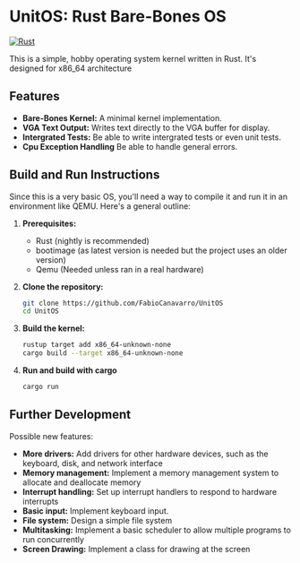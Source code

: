 # UnitOS: Rust Bare-Bones OS

[![Rust](https://github.com/FabioCanavarro/UnitOS/actions/workflows/rust.yml/badge.svg)](https://github.com/FabioCanavarro/UnitOS/actions/workflows/rust.yml)

This is a simple, hobby operating system kernel written in Rust. It's designed for x86_64 architecture

## Features

* **Bare-Bones Kernel:** A minimal kernel implementation.
* **VGA Text Output:** Writes text directly to the VGA buffer for display.
* **Intergrated Tests:** Be able to write intergrated tests or even unit tests.
* **Cpu Exception Handling** Be able to handle general errors.

## Build and Run Instructions

Since this is a very basic OS, you'll need a way to compile it and run it in an environment like QEMU. Here's a general outline:

1.  **Prerequisites:**
    * Rust (nightly is recommended)
    * bootimage (as latest version is needed but the project uses an older version)
    * Qemu (Needed unless ran in a real hardware)

2.  **Clone the repository:**
    ```bash
    git clone https://github.com/FabioCanavarro/UnitOS
    cd UnitOS
    ```

3.  **Build the kernel:**
    ```bash
    rustup target add x86_64-unknown-none
    cargo build --target x86_64-unknown-none
    ```

4. **Run and build with cargo**
   ```bash
   cargo run
   ```
##  Further Development

Possible new features:

* **More drivers:** Add drivers for other hardware devices, such as the keyboard, disk, and network interface
* **Memory management:** Implement a memory management system to allocate and deallocate memory
* **Interrupt handling:** Set up interrupt handlers to respond to hardware interrupts
* **Basic input:** Implement keyboard input.
* **File system:** Design a simple file system
* **Multitasking:** Implement a basic scheduler to allow multiple programs to run concurrently
* **Screen Drawing:** Implement a class for drawing at the screen


